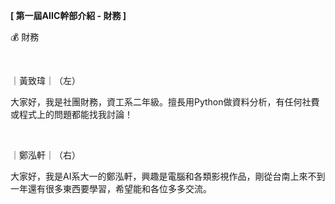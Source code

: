 **[ 第一屆AIIC幹部介紹 - 財務 ]**

💰 財務

&nbsp;

｜黃致瑋｜（左）

大家好，我是社團財務，資工系二年級。擅長用Python做資料分析，有任何社費或程式上的問題都能找我討論！

&nbsp;

｜鄭泓軒｜（右）

大家好，我是AI系大一的鄭泓軒，興趣是電腦和各類影視作品，剛從台南上來不到一年還有很多東西要學習，希望能和各位多多交流。

